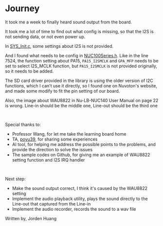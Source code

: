 # Journey

It took me a week to finally heard sound output from the board.

It took me a lot of time to find out what config is missing, so that the I2S is not sending data, or not even power up.

In [SYS_Init.c](./Library/Nu-LB-NUC140/Source/SYS_init.c), some settings about I2S is not provided.

And I found what needs to be config in [NUC100Series.h](./Library/Device/Nuvoton/NUC100Series/Include/NUC100Series.h). Like in the line 7524, the function setting about PA15, `PA15_I2SMCLK` and `GPA_MFP` needs to be set to select I2S_MCLK function, but `PA15_I2SMCLK` is not provided originally, so it needs to be added.

The SD card driver provided in the library is using the older version of I2C functions, which I can't use it directly, so I found one on Nuvoton's website, and made some modify to fit the pin setting of our board.

Also, the image about WAU8822 in Nu-LB-NUC140 User Manual on page 22 is wrong. Line-in should be the middle one, Line-out should be the third one

<br>

Special thanks to:
- Professor Wang, for let me take the learning board home
- TA, [poyu39](https://github.com/poyu39), for sharing some experiences
- AI tool, for helping me address the possible points to the problems, and provide the direction to solve the issues
- The sample codes on Github, for giving me an example of WAU8822 setting function and I2S IRQ handler

<br>

Next step:
- Make the sound output correct, I think it's caused by the WAU8822 setting
- Implement the audio playback utility, plays the sound directly to the Line-out that captured from the Line-in
- Implement the audio recorder, records the sound to a wav file

Written by, Jorden Huang
